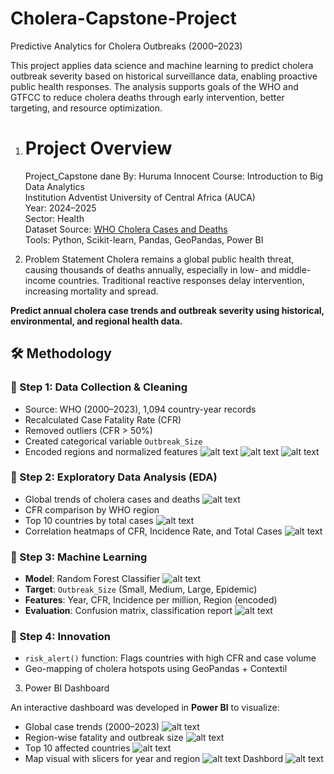 # Cholera-Capstone-Project

Predictive Analytics for Cholera Outbreaks (2000–2023)

This project applies data science and machine learning to predict cholera outbreak severity based on historical surveillance data, enabling proactive public health responses. The analysis supports goals of the WHO and GTFCC to reduce cholera deaths through early intervention, better targeting, and resource optimization.

1. Project Overview
   ================
   Project_Capstone dane By: Huruma Innocent
   Course: Introduction to Big Data Analytics  
   Institution Adventist University of Central Africa (AUCA)  
   Year: 2024–2025  
   Sector: Health  
   Dataset Source: [WHO Cholera Cases and Deaths](https://www.who.int/emergencies/surveillance/cholera-cases-and-deaths)  
   Tools: Python, Scikit-learn, Pandas, GeoPandas, Power BI

2. Problem Statement
   Cholera remains a global public health threat, causing thousands of deaths annually, especially in low- and middle-income countries. Traditional reactive responses delay intervention, increasing mortality and spread.

**Predict annual cholera case trends and outbreak severity using historical, environmental, and regional health data.**

## 🛠️ Methodology

### 🔹 Step 1: Data Collection & Cleaning

- Source: WHO (2000–2023), 1,094 country-year records
- Recalculated Case Fatality Rate (CFR)
- Removed outliers (CFR > 50%)
- Created categorical variable `Outbreak_Size`
- Encoded regions and normalized features
  ![alt text](<Data Befor clean.jpg>) ![alt text](<Clean Dataset.jpg>) ![alt text](<Data After Clean.jpg>)

### 🔹 Step 2: Exploratory Data Analysis (EDA)

- Global trends of cholera cases and deaths
  ![alt text](image-2.png)
- CFR comparison by WHO region
- Top 10 countries by total cases
  ![alt text](image-1.png)
- Correlation heatmaps of CFR, Incidence Rate, and Total Cases
  ![alt text](Map.jpg)

### 🔹 Step 3: Machine Learning

- **Model**: Random Forest Classifier
  ![alt text](<Machine Learning Model.jpg>)
- **Target**: `Outbreak_Size` (Small, Medium, Large, Epidemic)
- **Features**: Year, CFR, Incidence per million, Region (encoded)
- **Evaluation**: Confusion matrix, classification report
  ![alt text](Report-1.jpg)

### 🔹 Step 4: Innovation

- `risk_alert()` function: Flags countries with high CFR and case volume
- Geo-mapping of cholera hotspots using GeoPandas + Contextil

3. Power BI Dashboard

An interactive dashboard was developed in **Power BI** to visualize:

- Global case trends (2000–2023)
  ![alt text](<Global Cholera Trends Over Time.jpg>)
- Region-wise fatality and outbreak size
  ![alt text](<Cases by Subregion.jpg>)
- Top 10 affected countries
  ![alt text](<Top 10 Countries by Cases-1.jpg>)
- Map visual with slicers for year and region
  ![alt text](Map-1.jpg)
  Dashbord
  ![alt text](Dashbord.jpg)
